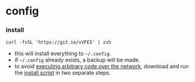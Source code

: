 # config

### install

    curl -fsSL 'https://git.io/vVFE5' | zsh

- this will install everything to `~/.config`.
- if `~/.config` already exists, a backup will be made.
- to avoid [executing arbitrary code over the network][1], download and run the
  [install script][2] in two separate steps.

[1]: https://curlpipesh.tumblr.com
[2]: https://git.io/vVFE5
